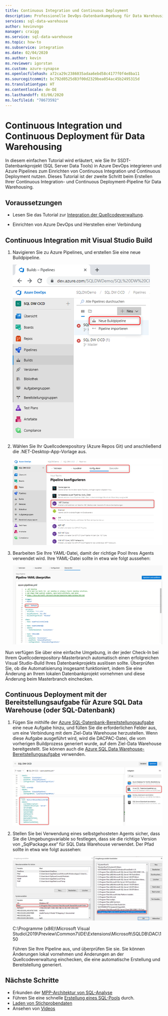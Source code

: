 ```yaml
---
title: Continuous Integration und Continuous Deployment
description: Professionelle DevOps-Datenbankumgebung für Data Warehousing mit integrierter Unterstützung für Continuous Integration und Continuous Deployment mithilfe von Azure Pipelines
services: sql-data-warehouse
author: kevinvngo
manager: craigg
ms.service: sql-data-warehouse
ms.topic: how-to
ms.subservice: integration
ms.date: 02/04/2020
ms.author: kevin
ms.reviewer: igorstan
ms.custom: azure-synapse
ms.openlocfilehash: a72ca29c2386035adaa6ebd58c4177f0f4e8ba11
ms.sourcegitcommit: bc792d0525d83f00d2329bea054ac45b2495315d
ms.translationtype: HT
ms.contentlocale: de-DE
ms.lasthandoff: 03/06/2020
ms.locfileid: "78673592"
---
```

# <a name="continuous-integration-and-deployment-for-data-warehousing"></a>Continuous Integration und Continuous Deployment für Data Warehousing

In diesem einfachen Tutorial wird erläutert, wie Sie Ihr SSDT-Datenbankprojekt (SQL Server Data Tools) in Azure DevOps integrieren und Azure Pipelines zum Einrichten von Continuous Integration und Continuous Deployment nutzen. Dieses Tutorial ist der zweite Schritt beim Erstellen Ihrer Continuous Integration- und Continuous Deployment-Pipeline für Data Warehousing. 

## <a name="before-you-begin"></a>Voraussetzungen

- Lesen Sie das Tutorial zur [Integration der Quellcodeverwaltung](https://docs.microsoft.com/azure/sql-data-warehouse/sql-data-warehouse-source-control-integration).

- Einrichten von Azure DevOps und Herstellen einer Verbindung


## <a name="continuous-integration-with-visual-studio-build"></a>Continuous Integration mit Visual Studio Build

1. Navigieren Sie zu Azure Pipelines, und erstellen Sie eine neue Buildpipeline.

      ![Neue Pipeline](media/sql-data-warehouse-continuous-integration-and-deployment/1-new-build-pipeline.png "Neue Pipeline")

2. Wählen Sie Ihr Quellcoderepository (Azure Repos Git) und anschließend die .NET-Desktop-App-Vorlage aus.

      ![Pipelinesetup](media/sql-data-warehouse-continuous-integration-and-deployment/2-pipeline-setup.png "Pipelinesetup") 

3. Bearbeiten Sie Ihre YAML-Datei, damit der richtige Pool Ihres Agents verwendet wird. Ihre YAML-Datei sollte in etwa wie folgt aussehen:

      ![YAML](media/sql-data-warehouse-continuous-integration-and-deployment/3-yaml-file.png "YAML")

Nun verfügen Sie über eine einfache Umgebung, in der jeder Check-In bei Ihrem Quellcoderepository-Masterbranch automatisch einen erfolgreichen Visual Studio-Build Ihres Datenbankprojekts auslösen sollte. Überprüfen Sie, ob die Automatisierung insgesamt funktioniert, indem Sie eine Änderung an Ihrem lokalen Datenbankprojekt vornehmen und diese Änderung beim Masterbranch einchecken.


## <a name="continuous-deployment-with-the-azure-sql-data-warehouse-or-database-deployment-task"></a>Continuous Deployment mit der Bereitstellungsaufgabe für Azure SQL Data Warehouse (oder SQL-Datenbank)

1. Fügen Sie mithilfe der [Azure SQL-Datenbank-Bereitstellungsaufgabe](https://docs.microsoft.com/azure/devops/pipelines/tasks/deploy/sql-azure-dacpac-deployment?view=azure-devops) eine neue Aufgabe hinzu, und füllen Sie die erforderlichen Felder aus, um eine Verbindung mit dem Ziel-Data Warehouse herzustellen. Wenn diese Aufgabe ausgeführt wird, wird die DACPAC-Datei, die vom vorherigen Buildprozess generiert wurde, auf dem Ziel-Data Warehouse bereitgestellt. Sie können auch die [Azure SQL Data Warehouse-Bereitstellungsaufgabe](https://marketplace.visualstudio.com/items?itemName=ms-sql-dw.SQLDWDeployment) verwenden. 

      ![Bereitstellungsaufgabe](media/sql-data-warehouse-continuous-integration-and-deployment/4-deployment-task.png "Bereitstellungsaufgabe")

2. Stellen Sie bei Verwendung eines selbstgehosteten Agents sicher, dass Sie die Umgebungsvariable so festlegen, dass sie die richtige Version von „SqlPackage.exe“ für SQL Data Warehouse verwendet. Der Pfad sollte in etwa wie folgt aussehen:

      ![Umgebungsvariable](media/sql-data-warehouse-continuous-integration-and-deployment/5-environment-variable-preview.png "Umgebungsvariable")

   C:\Programme (x86)\Microsoft Visual Studio\2019\Preview\Common7\IDE\Extensions\Microsoft\SQLDB\DAC\150  

   Führen Sie Ihre Pipeline aus, und überprüfen Sie sie. Sie können Änderungen lokal vornehmen und Änderungen an der Quellcodeverwaltung einchecken, die eine automatische Erstellung und Bereitstellung generiert.

## <a name="next-steps"></a>Nächste Schritte

- Erkunden der [MPP-Architektur von SQL-Analyse](massively-parallel-processing-mpp-architecture.md)
- Führen Sie eine schnelle [Erstellung eines SQL-Pools](create-data-warehouse-portal.md) durch.
- [Laden von Stichprobendaten](sql-data-warehouse-load-sample-databases.md)
- Ansehen von [Videos](/azure/sql-data-warehouse/sql-data-warehouse-videos)
